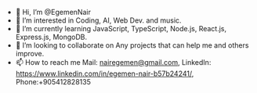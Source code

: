 - 👋 Hi, I’m @EgemenNair
- 👀 I’m interested in Coding, AI, Web Dev. and music.
- 🌱 I’m currently learning JavaScript, TypeScript, Node.js, React.js, Express.js, MongoDB.
- 💞️ I’m looking to collaborate on Any projects that can help me and others improve.
- 📫 How to reach me Mail: nairegemen@gmail.com, LinkedIn: https://www.linkedin.com/in/egemen-nair-b57b24241/, Phone:+905412828135

<!---
EgemenNair/EgemenNair is a ✨ special ✨ repository because its `README.md` (this file) appears on your GitHub profile.
You can click the Preview link to take a look at your changes.
--->

